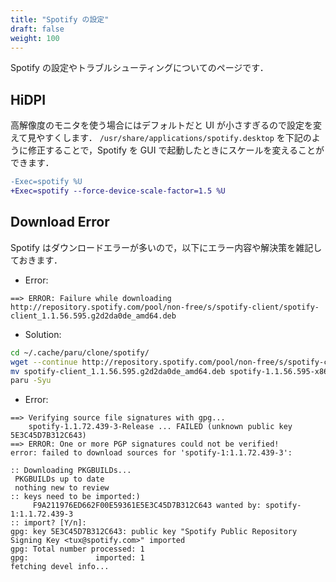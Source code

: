 ```yaml
---
title: "Spotify の設定"
draft: false
weight: 100
---
```

Spotify の設定やトラブルシューティングについてのページです．

## HiDPI

高解像度のモニタを使う場合にはデフォルトだと UI が小さすぎるので設定を変えて見やすくします．
`/usr/share/applications/spotify.desktop` を下記のように修正することで，Spotify を GUI で起動したときにスケールを変えることができます．

```diff
-Exec=spotify %U
+Exec=spotify --force-device-scale-factor=1.5 %U
```

## Download Error

Spotify はダウンロードエラーが多いので，以下にエラー内容や解決策を雑記しておきます．

- Error:

```text
==> ERROR: Failure while downloading http://repository.spotify.com/pool/non-free/s/spotify-client/spotify-client_1.1.56.595.g2d2da0de_amd64.deb
```

- Solution:

```sh
cd ~/.cache/paru/clone/spotify/
wget --continue http://repository.spotify.com/pool/non-free/s/spotify-client/spotify-client_1.1.56.595.g2d2da0de_amd64.deb
mv spotify-client_1.1.56.595.g2d2da0de_amd64.deb spotify-1.1.56.595-x86_64.deb
paru -Syu
```

- Error:

```text
==> Verifying source file signatures with gpg...
    spotify-1.1.72.439-3-Release ... FAILED (unknown public key 5E3C45D7B312C643)
==> ERROR: One or more PGP signatures could not be verified!
error: failed to download sources for 'spotify-1:1.1.72.439-3':
```

```text
:: Downloading PKGBUILDs...
 PKGBUILDs up to date
 nothing new to review
:: keys need to be imported:)
     F9A211976ED662F00E59361E5E3C45D7B312C643 wanted by: spotify-1:1.1.72.439-3
:: import? [Y/n]:
gpg: key 5E3C45D7B312C643: public key "Spotify Public Repository Signing Key <tux@spotify.com>" imported
gpg: Total number processed: 1
gpg:               imported: 1
fetching devel info...
```

